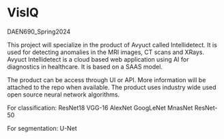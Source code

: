 # VisIQ
DAEN690_Spring2024

This project will specialize in the product of Avyuct called Intellidetect. It is used for detecting anomalies in the MRI images, CT scans and XRays.
Avyuct Intellidetect is a cloud based web application using AI for diagnostics in healthcare. It is based on a SAAS model.

The product can be access through UI or API. More information will be attached to the repo when available.
The product uses industry wide used open source neural network algorithms. 

For classification:
ResNet18
VGG-16 
AlexNet
GoogLeNet
MnasNet
ResNet-50

For segmentation:
U-Net
